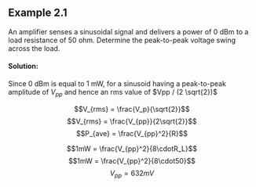 ## Example 2.1
An amplifier senses a sinusoidal signal and delivers a power of 0 dBm to a load resistance of 50 ohm.  Determine the peak-to-peak voltage swing across the load.

#### Solution:
Since 0 dBm is equal to 1 mW, for a sinusoid having a peak-to-peak amplitude of $V_{pp}$ and hence an rms value of $Vpp / (2 \sqrt{2})$

$$V_{rms} = \frac{V_p}{\sqrt{2}}$$
$$V_{rms} = \frac{V_{pp}}{2\sqrt{2}}$$
$$P_{ave} = \frac{V_{pp}^2}{R}$$

$$1mW = \frac{V_{pp}^2}{8\cdotR_L}$$
$$1mW = \frac{V_{pp}^2}{8\cdot50}$$
$$V_{pp} = 632 mV$$
